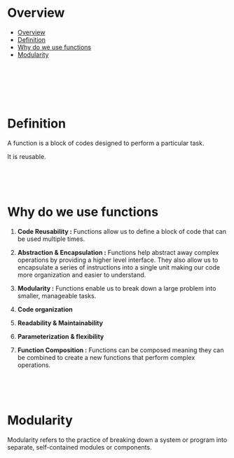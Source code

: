 # Overview

- [Overview](#overview)
- [Definition](#definition)
- [Why do we use functions](#why-do-we-use-functions)
- [Modularity](#modularity)

&nbsp;

&nbsp;

&nbsp;


# Definition

A function is a block of codes designed to perform a particular task.

It is reusable.

&nbsp;

&nbsp;

# Why do we use functions

1. **Code Reusability :** Functions allow us to define a block of code that can be used multiple times.

2. **Abstraction & Encapsulation :** Functions help abstract away complex operations by providing a higher level interface. They also allow us to encapsulate a series of instructions into a single unit making our code more organization and easier to understand.

3. **Modularity :** Functions enable us to break down a large problem into smaller, manageable tasks.

4. **Code organization**

5. **Readability & Maintainability**

6. **Parameterization & flexibility**

7. **Function Composition :** Functions can be composed meaning they can be combined to create a new functions that perform complex operations.

&nbsp;

&nbsp;

# Modularity

Modularity refers to the practice of breaking down a system or program into separate, self-contained modules or components.
